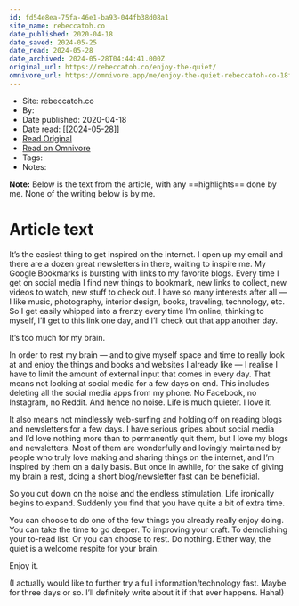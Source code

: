```yaml
---
id: fd54e8ea-75fa-46e1-ba93-044fb38d08a1
site_name: rebeccatoh.co
date_published: 2020-04-18
date_saved: 2024-05-25
date_read: 2024-05-28
date_archived: 2024-05-28T04:44:41.000Z
original_url: https://rebeccatoh.co/enjoy-the-quiet/
omnivore_url: https://omnivore.app/me/enjoy-the-quiet-rebeccatoh-co-18faebfd50c
---
```


 - Site: rebeccatoh.co
 - By: 
 - Date published: 2020-04-18
 - Date read: [[2024-05-28]]
 - [Read Original](https://rebeccatoh.co/enjoy-the-quiet/)
 - [Read on Omnivore](https://omnivore.app/me/enjoy-the-quiet-rebeccatoh-co-18faebfd50c)
 - Tags: 
 - Notes: 

**Note:** Below is the text from the article, with any ==highlights== done by me. None of the writing below is by me.

# Article text
It’s the easiest thing to get inspired on the internet. I open up my email and there are a dozen great newsletters in there, waiting to inspire me. My Google Bookmarks is bursting with links to my favorite blogs. Every time I get on social media I find new things to bookmark, new links to collect, new videos to watch, new stuff to check out. I have so many interests after all — I like music, photography, interior design, books, traveling, technology, etc. So I get easily whipped into a frenzy every time I’m online, thinking to myself, I’ll get to this link one day, and I’ll check out that app another day.

It’s too much for my brain.

In order to rest my brain — and to give myself space and time to really look at and enjoy the things and books and websites I already like — I realise I have to limit the amount of external input that comes in every day. That means not looking at social media for a few days on end. This includes deleting all the social media apps from my phone. No Facebook, no Instagram, no Reddit. And hence no noise. Life is much quieter. I love it.

It also means not mindlessly web-surfing and holding off on reading blogs and newsletters for a few days. I have serious gripes about social media and I’d love nothing more than to permanently quit them, but I love my blogs and newsletters. Most of them are wonderfully and lovingly maintained by people who truly love making and sharing things on the internet, and I’m inspired by them on a daily basis. But once in awhile, for the sake of giving my brain a rest, doing a short blog/newsletter fast can be beneficial.

So you cut down on the noise and the endless stimulation. Life ironically begins to expand. Suddenly you find that you have quite a bit of extra time.

You can choose to do one of the few things you already really enjoy doing. You can take the time to go deeper. To improving your craft. To demolishing your to-read list. Or you can choose to rest. Do nothing. Either way, the quiet is a welcome respite for your brain.

Enjoy it.

(I actually would like to further try a full information/technology fast. Maybe for three days or so. I’ll definitely write about it if that ever happens. Haha!)

